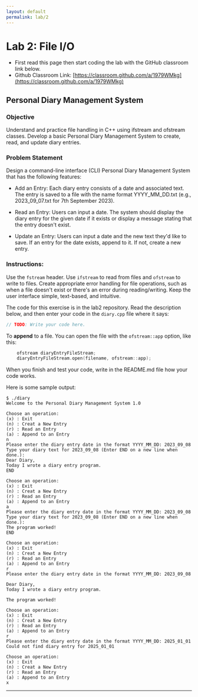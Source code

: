 ```yaml
---
layout: default
permalink: lab/2
---
```


# Lab 2: File I/O

* First read this page then start coding the lab with the GitHub classroom link below.
* Github Classroom Link: [https://classroom.github.com/a/1979WMkg](https://classroom.github.com/a/1979WMkg)


## Personal Diary Management System

### Objective
 Understand and practice file handling in C++ using ifstream and ofstream classes. Develop a basic Personal Diary Management System to create, read, and update diary entries.


### Problem Statement

Design a command-line interface (CLI) Personal Diary Management System that has the following features:

- Add an Entry: Each diary entry consists of a date and associated text. The entry is saved to a file with the name format YYYY_MM_DD.txt 
(e.g., 2023_09_07.txt for 7th September 2023).

- Read an Entry: Users can input a date. The system should display the diary entry for the given date if it exists or display a message stating that the entry doesn't exist.

- Update an Entry: Users can input a date and the new text they'd like to save. If an entry for the date exists, append to it. If not, create a new entry.


### Instructions:

Use the `fstream` header. Use `ifstream` to read from files and `ofstream` to write to files. Create appropriate error handling for file operations, such as when a file doesn't exist or there's an error during reading/writing. Keep the user interface simple, text-based, and intuitive.

The code for this exercise is in the lab2 repository. Read the description below, and then enter your code in the `diary.cpp` file where it says: 
```c++
// TODO: Write your code here.
```

To **append** to a file. You can open the file with the `ofstream::app` option, like this:

```c++
    ofstream diaryEntryFileStream;
    diaryEntryFileStream.open(filename, ofstream::app);
```

<div class="requirement">
When you finish and test your code, write in the README.md file how your code works. 
</div>

Here is some sample output:

```Shell
$ ./diary
Welcome to the Personal Diary Management System 1.0

Choose an operation:
(x) : Exit
(n) : Creat a New Entry
(r) : Read an Entry
(a) : Append to an Entry
n
Please enter the diary entry date in the format YYYY_MM_DD: 2023_09_08
Type your diary text for 2023_09_08 (Enter END on a new line when done.):
Dear Diary,
Today I wrote a diary entry program.
END

Choose an operation:
(x) : Exit
(n) : Creat a New Entry
(r) : Read an Entry
(a) : Append to an Entry
a
Please enter the diary entry date in the format YYYY_MM_DD: 2023_09_08
Type your diary text for 2023_09_08 (Enter END on a new line when done.):
The program worked!
END

Choose an operation:
(x) : Exit
(n) : Creat a New Entry
(r) : Read an Entry
(a) : Append to an Entry
r
Please enter the diary entry date in the format YYYY_MM_DD: 2023_09_08

Dear Diary,
Today I wrote a diary entry program.

The program worked!

Choose an operation:
(x) : Exit
(n) : Creat a New Entry
(r) : Read an Entry
(a) : Append to an Entry
r
Please enter the diary entry date in the format YYYY_MM_DD: 2025_01_01
Could not find diary entry for 2025_01_01

Choose an operation:
(x) : Exit
(n) : Creat a New Entry
(r) : Read an Entry
(a) : Append to an Entry
x
```
    

---